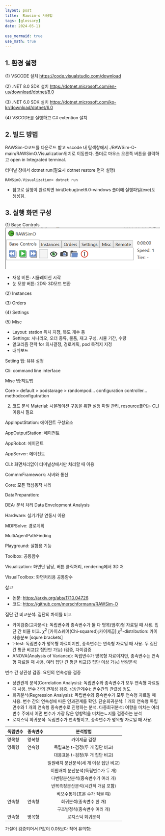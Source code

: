 ```yaml
---
layout: post
title:  Rawsim-o 사용법
tags: [glossary]
date: 2024-05-11

use_mermaid: true
use_math: true
---
```


##  1. 환경 설정
(1) VSCODE 설치
https://code.visualstudio.com/download

(2) .NET 8.0 SDK 설치
https://dotnet.microsoft.com/en-us/download/dotnet/8.0

(3) .NET 6.0 SDK 설치
https://dotnet.microsoft.com/ko-kr/download/dotnet/6.0

(4) VSCODE를 실행하고 C# extention 설치



## 2. 빌드 방법
RAWSim-O코드를 다운로드 받고 vscode 내 탐색창에서 
./RAWSim-O-main/RAWSimO.Visualization위치로 이동한다. 폴더로 마우스 오른쪽 버튼을 클릭하고 open in Integrated terminal.

터미널 창에서 dotnet run(필요시 dotnet restore 먼저 실행)

```console
RAWSimO.Visualization> dotnet run
```

* 참고로 실행이 완료되면 bin\Debug\net6.0-windows 폴더에 실행파일(exe)도 생성됨.

## 3.  실행 화면 구성
(1) Base Controls  
![Base Controls](../assets/img/basecontrols.png)
- 재생 버튼: 시뮬레이션 시작
- 눈 모양 버튼: 2D와 3D모드 변환


(2) Instances

(3) Orders

(4) Settings

(5) Misc


- Layout: station 위치 지정, 복도  개수 등
- Settings: 시나리오, 오더 종류, 물품, 재고 구성, 시뮬 기간, 수량 
- 알고리즘 전략 for 의사결정, 경로계획, pod 목적지 지정 
- 대쉬보드 

Setiing 탭: 뷰뷰 설정 

Cli: command line interface 

Misc 탭:히트맵 


Core > default > podstarage > randompod... configuration    controller... methodconfigutration 

 
2. 코드 분석
Material: 시뮬레이션 구동을 위한 설정 파일 관리, resource폴더는 CLI이용시 필요 

 AppInputStation: 에이전트 구성요소 

AppOutputStation: 에이전트 

AppRobot: 에이전트 

AppServer: 에이전트 

CLI: 화면처리없이 터미널상에서만 처리할 때 이용 

CommmFramework: 서버와 통신 

Core: 모든 핵심동작 처리 

DataPreparation: 

DEA: 분석 처리  Data Envelopment Analysis 

Hardware: 실기기랑 연동시 이용 

MDPSolve: 경로계획 

MultiAgentPathFinding 

Playground: 실험용 기능 

Toolbox: 공통함수  

Visualization: 화면단 담당, 버튼 클릭처리, rendering에서 3D 처 

VisualToolbox: 화면처리용 공통함수 

 

 
참고
- 논문: https://arxiv.org/abs/1710.04726
- 코드: https://github.com/merschformann/RAWSim-O
 

 

 

집단 간 비교분석: 집단의 차이를 비교
- 카이검증(교차분석): 독립변수와 종속변수가 둘 다 명목(범주)형 자료일 때 사용. 집단 간 비율 비교.
  $\chi^2$  \[카이스퀘어(Chi-squared);카이제곱\]
  $\chi^2$-distribution: 카이자승분포
  \[squre brackets\]
- t-test: 독립변수가 명목형 자료이지만, 종속변수는 연속형 자료일 때 사용. 두 집단 간 평균 비교(2 집단만 가능)
  t검증, 차이검증
- ANOVA(Analysis of Variance): 독립변수가 명목형 자료이지만, 종속변수는 연속형 자료일 때 사용. 여러 집단 간 평균 비교(3 집단 이상 가능)
  변량분석

  
변수 간 상관성 검증: 요인의 연속성을 검증
- 상관관계 분석(Correlation Analysis): 독립변수와 종속변수가 모두 연속형 자료일 때 사용. 변수 간의 관계성 검증. 
	r(상관계수): 변수간의 관련성 정도
- 회귀분석(Regression Analysis): 독립변수와 종속변수가 모두 연속형 자료일 때 사용. 변수 간의 연속성에 따른 인과관계를 확인.
  단순회귀분석: 1 개의 연속형 독립면수와 1 개의 연속형 종속변수로 진행하는 분석.
  다중회귀분석: 여향을 미치는 여러 변수 주에서 어떤 변수가 가장 많은 영향력을 미치는ㄴ지를 검증하는 분석
- 로지스틱 회귀분석: 독립변수가 연속형이고, 종속변수가 명목형 자료일 때 사용.

|독립변수|종속변수|분석방법|
|---|---|:---:|
|명목형|명복형| 카이제곱 검정|
|명목형|연속형|독립표본 t-검정(두 개 집단 비교)|
| |  |대응표본 t-검정(두 개 집단 비교)|
| |  |일원배치 분산분석(세 개 이상 집단 비교)|
| |  |이원배치 분산분석(독립변수가 두 개)|
| |  |다변량분산분석(종속변수가 여러 개)|
| |  |반복측정분산분석(시간적 개념 포함)|
| |  |비모수통계(표본 수가 적을 떄)|
|연속형| 연속형| 회귀분석(종속변수 한 개)|
| | |구조방정식(종속변수 여러 개)|
|연속형|명목형|로지스틱 회귀분석|


가설이 검증되어서 P값이 0.05보다 적어 유의함: 
